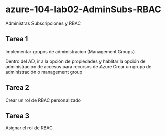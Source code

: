 # azure-104-lab02-AdminSubs-RBAC
Administras Subscripciones y RBAC

## Tarea 1
Implementar grupos de administracion (Management Groups)

Dentro del AD, ir a la opción de propiedades y hablitar la opción de administracion de accesos para recursos de Azure
Crear un grupo de administración o management group


## Tarea 2
Crear un rol de RBAC personalizado

## Tarea 3
Asignar el rol de RBAC
